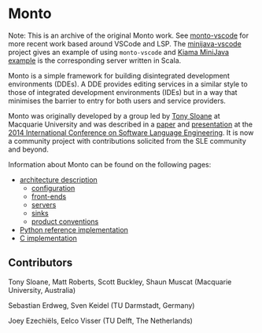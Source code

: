 Monto
=====

Note: This is an archive of the original Monto work. See [monto-vscode](https://github.com/inkytonik/monto-vscode) for more recent work based around VSCode and LSP.
The [minijava-vscode](https://github.com/inkytonik/minijava-vscode) project gives an example of using `monto-vscode` and [Kiama MiniJava example](https://github.com/inkytonik/kiama/tree/master/extras/src/test/scala/org/bitbucket/inkytonik/kiama/example/minijava) is the corresponding server written in Scala.

Monto is a simple framework for building disintegrated development environments (DDEs). A DDE provides editing services in a similar style to those of integrated development environments (IDEs) but in a way that minimises the barrier to entry for both users and service providers.

Monto was originally developed by a group led by [Tony Sloane](https://wiki.mq.edu.au/display/plrg/Anthony+Sloane) at Macquarie University and was described in a [paper](http://link.springer.com/chapter/10.1007/978-3-319-11245-9_12) and [presentation](https://speakerdeck.com/inkytonik/monto-a-disintegrated-development-environment) at the [2014 International Conference on Software Language Engineering](http://www.sleconf.org/2014/). It is now a community project with contributions solicited from the SLE community and beyond.

Information about Monto can be found on the following pages:

 * [architecture description](https://bitbucket.org/inkytonik/monto/src/default/wiki/architecture.md)
    * [configuration](https://bitbucket.org/inkytonik/monto/src/default/wiki/configuration.md)
    * [front-ends](https://bitbucket.org/inkytonik/monto/src/default/wiki/frontends.md)
    * [servers](https://bitbucket.org/inkytonik/monto/src/default/wiki/servers.md)
    * [sinks](https://bitbucket.org/inkytonik/monto/src/default/wiki/sinks.md)
    * [product conventions](https://bitbucket.org/inkytonik/monto/src/default/wiki/products.md)
 * [Python reference implementation](https://bitbucket.org/inkytonik/monto/src/default/wiki/python.md)
 * [C implementation](https://bitbucket.org/inkytonik/monto/src/default/wiki/c.md)

Contributors
------------

Tony Sloane, Matt Roberts, Scott Buckley, Shaun Muscat (Macquarie University, Australia)

Sebastian Erdweg, Sven Keidel (TU Darmstadt, Germany)

Joey Ezechiëls, Eelco Visser (TU Delft, The Netherlands)
